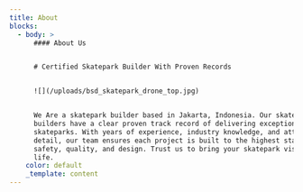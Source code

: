 ```yaml
---
title: About
blocks:
  - body: >
      #### About Us


      # Certified Skatepark Builder With Proven Records


      ![](/uploads/bsd_skatepark_drone_top.jpg)


      We Are a skatepark builder based in Jakarta, Indonesia. Our skatepark
      builders have a clear proven track record of delivering exceptional
      skateparks. With years of experience, industry knowledge, and attention to
      detail, our team ensures each project is built to the highest standards of
      safety, quality, and design. Trust us to bring your skatepark vision to
      life.
    color: default
    _template: content
---
```


